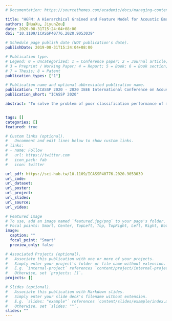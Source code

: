 ```yaml
---
# Documentation: https://sourcethemes.com/academic/docs/managing-content/

title: "HGFM: A Hierarchical Grained and Feature Model for Acoustic Emotion Recognition"
authors: [HuaXu, JiyunZou]
date: 2020-08-31T15:24:04+08:00
doi: "10.1109/ICASSP40776.2020.9053039"

# Schedule page publish date (NOT publication's date).
publishDate: 2019-08-31T15:24:04+08:00

# Publication type.
# Legend: 0 = Uncategorized; 1 = Conference paper; 2 = Journal article;
# 3 = Preprint / Working Paper; 4 = Report; 5 = Book; 6 = Book section;
# 7 = Thesis; 8 = Patent
publication_types: ["1"]

# Publication name and optional abbreviated publication name.
publication: "ICASSP 2020 - 2020 IEEE International Conference on Acoustics, Speech and Signal Processing (ICASSP)"
publication_short: "ICASSP 2020"

abstract: "To solve the problem of poor classification performance of multiple complex emotions in acoustic modalities, we propose a hierarchical grained and feature model (HGFM). The frame-level and utterance-level structures of acoustic samples are processed by the recurrent neural network. The model includes a frame-level representation module with before and after information, a utterance-level representation module with context information, and a different level acoustic feature fusion module. We take the output of frame-level structure as the input of utterance-level structure and extract the acoustic features of these two levels respectively for effective and complementary fusion. Experiments show that the proposed HGFM has better accuracy and robustness. By this method, we achieve the state-of-the-art performance on IEMOCAP and MELD datasets."


tags: []
categories: []
featured: true

# Custom links (optional).
#   Uncomment and edit lines below to show custom links.
# links:
# - name: Follow
#   url: https://twitter.com
#   icon_pack: fab
#   icon: twitter

url_pdf: https://sci-hub.tw/10.1109/ICASSP40776.2020.9053039
url_code: 
url_dataset: 
url_poster:
url_project:
url_slides:
url_source:
url_video:

# Featured image
# To use, add an image named `featured.jpg/png` to your page's folder. 
# Focal points: Smart, Center, TopLeft, Top, TopRight, Left, Right, BottomLeft, Bottom, BottomRight.
image:
  caption: ""
  focal_point: "Smart"
  preview_only: false

# Associated Projects (optional).
#   Associate this publication with one or more of your projects.
#   Simply enter your project's folder or file name without extension.
#   E.g. `internal-project` references `content/project/internal-project/index.md`.
#   Otherwise, set `projects: []`.
projects: []

# Slides (optional).
#   Associate this publication with Markdown slides.
#   Simply enter your slide deck's filename without extension.
#   E.g. `slides: "example"` references `content/slides/example/index.md`.
#   Otherwise, set `slides: ""`.
slides: ""
---
```

